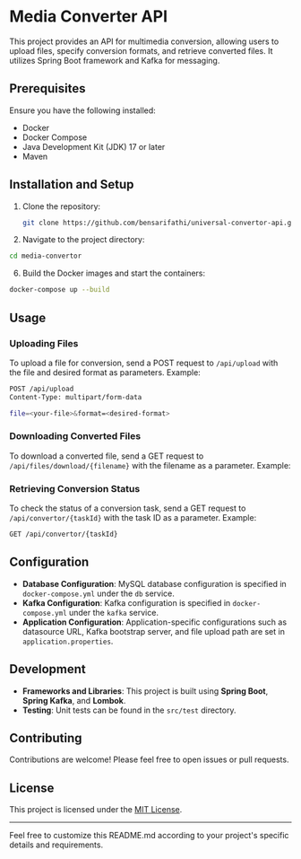 # Media Converter API

This project provides an API for multimedia conversion, allowing users to upload files, specify conversion formats, and retrieve converted files. It utilizes Spring Boot framework and Kafka for messaging.

## Prerequisites

Ensure you have the following installed:

- Docker
- Docker Compose
- Java Development Kit (JDK) 17 or later
- Maven

## Installation and Setup

1. Clone the repository:
   ```sh
   git clone https://github.com/bensarifathi/universal-convertor-api.git
   ```
3. Navigate to the project directory:
  ```sh
  cd media-convertor
  ```
6. Build the Docker images and start the containers:
  ```sh
  docker-compose up --build
  ```

## Usage

### Uploading Files

To upload a file for conversion, send a POST request to `/api/upload` with the file and desired format as parameters. Example:

```sh
POST /api/upload
Content-Type: multipart/form-data

file=<your-file>&format=<desired-format>
```

### Downloading Converted Files

To download a converted file, send a GET request to `/api/files/download/{filename}` with the filename as a parameter. Example:


### Retrieving Conversion Status

To check the status of a conversion task, send a GET request to `/api/convertor/{taskId}` with the task ID as a parameter. Example:

```sh
GET /api/convertor/{taskId}
```


## Configuration

- **Database Configuration**: MySQL database configuration is specified in `docker-compose.yml` under the `db` service.
- **Kafka Configuration**: Kafka configuration is specified in `docker-compose.yml` under the `kafka` service.
- **Application Configuration**: Application-specific configurations such as datasource URL, Kafka bootstrap server, and file upload path are set in `application.properties`.

## Development

- **Frameworks and Libraries**: This project is built using **Spring Boot**, **Spring Kafka**, and **Lombok**.
- **Testing**: Unit tests can be found in the `src/test` directory.

## Contributing

Contributions are welcome! Please feel free to open issues or pull requests.

## License

This project is licensed under the [MIT License](LICENSE).

---

Feel free to customize this README.md according to your project's specific details and requirements.



